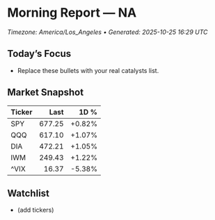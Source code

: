 # Morning Report — NA
_Timezone: America/Los_Angeles • Generated: 2025-10-25 16:29 UTC_

## Today’s Focus
- Replace these bullets with your real catalysts list.

## Market Snapshot
| Ticker | Last | 1D % |
|---|---:|---:|
| SPY | 677.25 | +0.82% |
| QQQ | 617.10 | +1.07% |
| DIA | 472.21 | +1.05% |
| IWM | 249.43 | +1.22% |
| ^VIX | 16.37 | -5.38% |

## Watchlist
- (add tickers)
